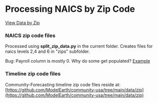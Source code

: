# Processing NAICS by Zip Code

[View Data by Zip](https://model.earth/zip/io/#zip=30318)

### NAICS zip code files

Processed using <b>split\_zip\_data.py</b> in the current folder.
Creates files for naics levels 2,4 and 6 in "zips" subfolder.

Bug: Payroll column is mostly 0. Why do some get populated? [Example](https://github.com/ModelEarth/community-data/tree/master/us/zipcodes/naics/5/3/5/2/1)

### Timeline zip code files

Community-Forecasting timeline zip code files reside at:  
[https://github.com/ModelEarth/community-usa/tree/main/data/zip](https://github.com/ModelEarth/community-usa/tree/main/data/zip)